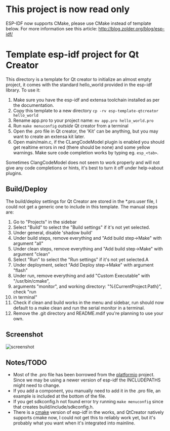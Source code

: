 # This project is now read only 

ESP-IDF now supports CMake, please use CMake instead of template below.
For more information see this article: http://blog.zolder.org/blog/esp-idf/

# Template esp-idf project for Qt Creator

This directory is a template for Qt creator to initialize an almost empty project, it
comes with the standard hello_world provided in the esp-idf library. To use it:

1. Make sure you have the esp-idf and extensa toolchain installed as per the
   documentation.
2. Copy this template to a new directory `cp -rv esp-template-qtcreator hello_world`
3. Rename app.pro to your project name: `mv app.pro hello_world.pro`
4. Run `make menuconfig` _outside_ Qt creator from a terminal
5. Open the .pro file in Qt creator, the 'Kit' can be anything, but you may want to
   create an extensa kit later.
6. Open main/main.c, if the CLangCodeModel plugin is enabled you should get realtime
   errors in red (there should be none) and some yellow warnings. Make sure code
   completion works by typing eg. `esp_<tab>`.

Sometimes ClangCodeModel does not seem to work properly and will not
give any code completions or hints, it's best to turn it off under
help->about plugins.

## Build/Deploy

The build/deploy settings for Qt Creator are stored in the *.pro.user file, I
could not get a generic one to include in this template. The manual steps are:

1. Go to "Projects" in the sidebar
2. Select "Build" to select the "Build settings" if it's not yet selected.
3. Under general, disable 'shadow build'
4. Under build steps, remove everything and "Add build step->Make" with argument "all"
5. Under clean steps, remove everything and "Add build step->Make" with argument "clean"
6. Select "Run" to select the "Run settings" if it's not yet selected.A
7. Under deployment, select "Add Deploy step->Make" with argument "flash"
8. Under run, remove everything and add "Custom Executable" with "/usr/bin/cmake",
9. arguments "monitor", and working directory: "%{CurrentProject:Path}", check "run
10. in terminal"
11. Check if clean and build works in the menu and sidebar, run should now default to
    a make clean and run the serial monitor in a terminal.
12. Remove the .git directory and README.mdif you're planning to use your own.

## Screenshot

![screenshot](https://user-images.githubusercontent.com/1138654/43473749-4c3cd0d6-94f1-11e8-877d-586074fff738.png)

## Notes/TODO

- Most of the .pro file has been borrowed from the
  [platformio](http://www.platformio.org) project. Since we may be using
  a newer version of esp-idf the INCLUDEPATHS might need to change.
- If you add a component, you manually need to add it in the .pro file,
  an example is included at the bottom of the file.
- If you get sdkconfig.h not found error try running `make menuconfig`
  since that creates build/include/sdkconfig.h.
- There is a
  [cmake](https://docs.espressif.com/projects/esp-idf/en/feature-cmake/api-guides/build-system.html)
  version of esp-idf in the works, and QtCreator natively supports cmake
  now, I could not get this to reliably work yet, but it's probably what you
  want when it's integrated into mainline.
